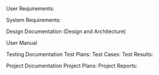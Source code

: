 User Requirements:

System Requirements:

Design Documentation (Design and Architecture)

User Manual

Testing Documentation
Test Plans:
Test Cases:
Test Results:

Project Documentation
Project Plans:
Project Reports:
